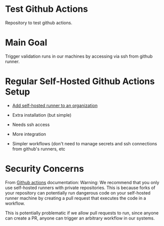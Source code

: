 # Test Github Actions
Repository to test github actions.

# Main Goal
Trigger validation runs in our machines by accessing via ssh from github runner.

# Regular Self-Hosted Github Actions Setup
- [Add self-hosted runner to an
  organization](https://docs.github.com/en/actions/hosting-your-own-runners/adding-self-hosted-runners#adding-a-self-hosted-runner-to-an-organization)

- Extra installation (but simple)
- Needs ssh access
- More integration
- Simpler workflows (don't need to manage secrets and ssh connections from
  github's runners, etc

# Security Concerns
From [Github
actions](https://docs.github.com/en/actions/hosting-your-own-runners/adding-self-hosted-runners)
documentation: 
Warning: We recommend that you only use self-hosted runners with private
repositories. This is because forks of your repository can potentially run
dangerous code on your self-hosted runner machine by creating a pull request
that executes the code in a workflow.

This is potentially problematic if we allow pull requests to run, since anyone
can create a PR, anyone can trigger an arbitrary workflow in our systems.
